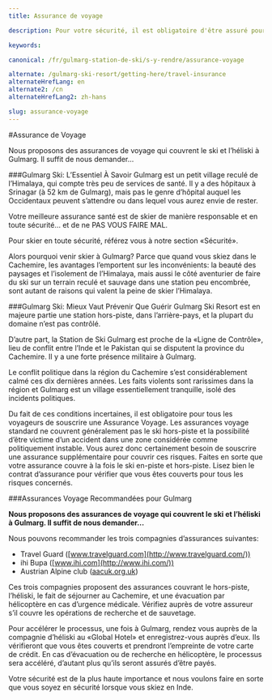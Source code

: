 ```yaml
---
title: Assurance de voyage

description: Pour votre sécurité, il est obligatoire d'être assuré pour skier au Cachemire, à Gulmarg Ski Resort, une station reculée de l'Himalaya sans centres de santé

keywords:

canonical: /fr/gulmarg-station-de-ski/s-y-rendre/assurance-voyage

alternate: /gulmarg-ski-resort/getting-here/travel-insurance
alternateHrefLang: en
alternate2: /cn
alternateHrefLang2: zh-hans

slug: assurance-voyage
---
```


#Assurance de Voyage

Nous proposons des assurances de voyage qui couvrent le ski et l’héliski à Gulmarg. Il suffit de nous demander…

###Gulmarg Ski: L’Essentiel À Savoir
Gulmarg est un petit village reculé de l’Himalaya, qui compte très peu de services de santé. Il y a des hôpitaux à Srinagar (à 52 km de Gulmarg), mais pas le genre d’hôpital auquel les Occidentaux peuvent s’attendre ou dans lequel vous aurez envie de rester.

Votre meilleure assurance santé est de skier de manière responsable et en toute sécurité… et de ne PAS VOUS FAIRE MAL.

Pour skier en toute sécurité, référez vous à notre section «Sécurité».

Alors pourquoi venir skier à Gulmarg? Parce que quand vous skiez dans le Cachemire, les avantages l’emportent sur les inconvénients: la beauté des paysages et l’isolement de l’Himalaya, mais aussi le côté aventurier de faire du ski sur un terrain reculé et sauvage dans une station peu encombrée, sont autant de raisons qui valent la peine de skier l’Himalaya.

###Gulmarg Ski: Mieux Vaut Prévenir Que Guérir
Gulmarg Ski Resort est en majeure partie une station hors-piste, dans l’arrière-pays, et la plupart du domaine n’est pas contrôlé.

D’autre part, la Station de Ski Gulmarg est proche de la «Ligne de Contrôle», lieu de conflit entre l’Inde et le Pakistan qui se disputent la province du Cachemire. Il y a une forte présence militaire à Gulmarg.

Le conflit politique dans la région du Cachemire s’est considérablement calmé ces dix dernières années. Les faits violents sont rarissimes dans la région et Gulmarg est un village essentiellement tranquille, isolé des incidents politiques.

Du fait de ces conditions incertaines, il est obligatoire pour tous les voyageurs de souscrire une Assurance Voyage. Les assurances voyage standard ne couvrent généralement pas le ski hors-piste et la possibilité d’être victime d’un accident dans une zone considérée comme politiquement instable. Vous aurez donc certainement besoin de souscrire une assurance supplémentaire pour couvrir ces risques. Faites en sorte que votre assurance couvre à la fois le ski en-piste et hors-piste. Lisez bien le contrat d’assurance pour vérifier que vous êtes couverts pour tous les risques concernés.

###Assurances Voyage Recommandées pour Gulmarg

**Nous proposons des assurances de voyage qui couvrent le ski et l’héliski à Gulmarg. Il suffit de nous demander…**

Nous pouvons recommander les trois compagnies d’assurances suivantes: 

+ Travel Guard ([www.travelguard.com](http://www.travelguard.com/))
+ ihi Bupa ([www.ihi.com](http://www.ihi.com/))
+ Austrian Alpine club ([aacuk.org.uk](https://aacuk.org.uk/p-mountain-rescue-search-insurance))

Ces trois compagnies proposent des assurances couvrant le hors-piste, l’héliski, le fait de séjourner au Cachemire, et une évacuation par hélicoptère en cas d’urgence médicale. Vérifiez auprès de votre assureur s’il couvre les opérations de recherche et de sauvetage.

Pour accélérer le processus, une fois à Gulmarg, rendez vous auprès de la compagnie d’héliski au «Global Hotel» et enregistrez-vous auprès d’eux. Ils vérifieront que vous êtes couverts et prendront l’empreinte de votre carte de crédit. En cas d’évacuation ou de recherche en hélicoptère, le processus sera accéléré, d’autant plus qu’ils seront assurés d’être payés.

Votre sécurité est de la plus haute importance et nous voulons faire en sorte que vous soyez en sécurité lorsque vous skiez en Inde.

